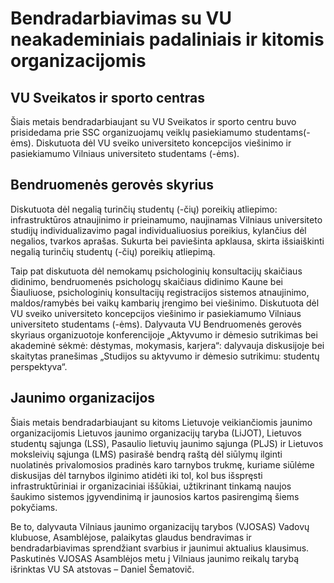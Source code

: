 # Bendradarbiavimas su VU neakademiniais padaliniais ir kitomis organizacijomis

## VU Sveikatos ir sporto centras 

Šiais metais bendradarbiaujant su VU Sveikatos ir sporto centru buvo prisidedama prie SSC organizuojamų veiklų pasiekiamumo studentams(-ėms). Diskutuota dėl VU sveiko universiteto koncepcijos viešinimo ir pasiekiamumo Vilniaus universiteto studentams (-ėms).  
 
## Bendruomenės gerovės skyrius 

Diskutuota dėl negalią turinčių studentų (-čių) poreikių atliepimo: infrastruktūros atnaujinimo ir prieinamumo, naujinamas Vilniaus universiteto studijų individualizavimo pagal individualiuosius poreikius, kylančius dėl negalios, tvarkos aprašas. Sukurta bei paviešinta apklausa, skirta išsiaiškinti negalią turinčių studentų (-čių) poreikių atliepimą.  

Taip pat diskutuota dėl nemokamų psichologinių konsultacijų skaičiaus didinimo, bendruomenės psichologų skaičiaus didinimo Kaune bei Šiauliuose,  psichologinių konsultacijų registracijos sistemos atnaujinimo, maldos/ramybės bei vaikų kambarių įrengimo bei viešinimo. Diskutuota dėl VU sveiko universiteto koncepcijos viešinimo ir pasiekiamumo Vilniaus universiteto studentams (-ėms). Dalyvauta VU Bendruomenės gerovės skyriaus organizuotoje konferencijoje „Aktyvumo ir dėmesio sutrikimas bei akademinė sėkmė: dėstymas, mokymasis, karjera“: dalyvauja diskusijoje bei skaitytas pranešimas „Studijos su aktyvumo ir dėmesio sutrikimu: studentų perspektyva“.  

## Jaunimo organizacijos  

Šiais metais bendradarbiaujant su kitoms Lietuvoje veikiančiomis jaunimo organizacijomis Lietuvos jaunimo organizacijų taryba (LiJOT), Lietuvos studentų sąjunga (LSS), Pasaulio lietuvių jaunimo sąjunga (PLJS) ir Lietuvos moksleivių sąjunga (LMS) pasirašė bendrą raštą dėl siūlymų ilginti nuolatinės privalomosios pradinės karo tarnybos trukmę, kuriame siūlėme diskusijas dėl tarnybos ilginimo atidėti iki tol, kol bus išspręsti infrastruktūriniai ir organizaciniai iššūkiai, užtikrinant tinkamą naujos šaukimo sistemos įgyvendinimą ir jaunosios kartos pasirengimą šiems pokyčiams. 

Be to, dalyvauta Vilniaus jaunimo organizacijų tarybos (VJOSAS) Vadovų klubuose, Asamblėjose, palaikytas glaudus bendravimas ir bendradarbiavimas sprendžiant svarbius ir jaunimui aktualius klausimus. Paskutinės VJOSAS Asamblėjos metu į Vilniaus jaunimo reikalų tarybą išrinktas VU SA atstovas – Daniel Šematovič.  
